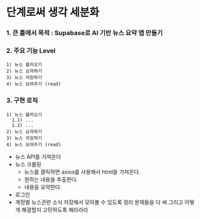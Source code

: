 # 단계로써 생각 세분화

### 1. 큰 틀에서 목적 : Supabase로 AI 기반 뉴스 요약 앱 만들기

### 2. 주요 기능 Level

```
1) 뉴스 불러오기
2) 뉴스 요약하기
3) 뉴스 저장하기
4) 뉴스 보여주기 (read)
```

### 3. 구현 로직

```
1) 뉴스 불러오기
  1.1) ...
  1.2) ...
2) 뉴스 요약하기
3) 뉴스 저장하기
4) 뉴스 보여주기 (read)
```

- 뉴스 API를 가져온다
- 뉴스 크롤링
  - 뉴스를 클릭하면 axios를 사용해서 html을 가져온다.
  - 원하는 내용을 추출한다.
  - 내용을 요약한다.
- 로그인
- 계정별 뉴스관련 소식 저장해서 모아볼 수 있도록 정리
  문제들을 다 써 그리고 어떻게 해결할지 고민하도록 해라라라
